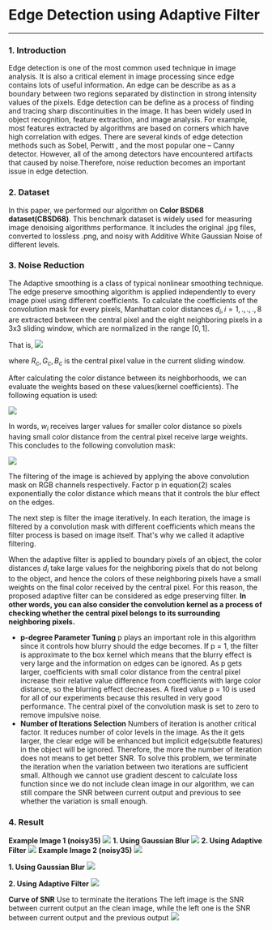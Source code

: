 # Edge Detection using Adaptive Filter
---
### 1. Introduction
Edge detection is one of the most common used technique in image analysis. It is also a critical element in image processing since edge contains lots of useful information. An edge can be describe as as a boundary between two regions separated by distinction in strong intensity values of the pixels. Edge detection can be define as a process of finding and tracing sharp discontinuities in the image. It has been widely used in object recognition, feature extraction, and image analysis. For example, most features extracted by algorithms are based on corners which have high correlation with edges. There are several kinds of edge detection methods such as Sobel, Perwitt , and the most popular one – Canny detector. However, all of the among detectors have encountered artifacts that caused by noise.Therefore, noise reduction becomes an important issue in edge detection.
### 2. Dataset 
In this paper, we performed our algorithm on **Color BSD68 dataset(CBSD68)**. This benchmark dataset is widely used for measuring image denoising algorithms performance. It includes the original .jpg files, converted to lossless .png, and noisy with Additive White Gaussian Noise of different levels.

### 3. Noise Reduction
The Adaptive smoothing is a class of typical nonlinear smoothing technique. The edge preserve smoothing algorithm is applied independently to every image pixel using different coefficients. To calculate the coefficients of the convolution mask for every pixels, Manhattan color distances $d_i , i = 1,.,.,.,8$ are extracted between the central pixel and the eight neighboring pixels in a 3x3 sliding window, which are normalized in the range $[0,1]$.

That is, 
![](https://i.imgur.com/60lLZGf.png)

where $R_c,G_c,B_c$ is the central pixel value in the current sliding window.

After calculating the color distance between its neighborhoods, we can evaluate the weights based on these values(kernel coefficients). The following equation is used:

![](https://i.imgur.com/AaKJa8A.png)

In words, $w_i$ receives larger values for smaller color distance so pixels
having small color distance from the central pixel receive large weights. This concludes to the following convolution mask:

![](https://i.imgur.com/8lz4o7D.png)

The filtering of the image is achieved by applying the above convolution mask on RGB channels respectively. Factor p in equation(2) scales exponentially the color distance which means that it controls the blur effect on the edges.

The next step is filter the image iteratively. In each iteration, the image is filtered by a convolution mask with different coefficients which means the filter process is based on image itself. That's why we called it adaptive filtering. 

When the adaptive filter is applied to boundary pixels of an object, the color distances $d_i$ take large values for the neighboring pixels that do not belong to the object, and hence the colors of these neighboring pixels have a small weights on the final color received by the central pixel. For this reason, the proposed adaptive filter can be considered as edge preserving filter. **In other words, you can also consider the convolution kernel as a process of checking whether the central pixel belongs to its surrounding neighboring pixels.**

* **p-degree Parameter Tuning**
  p plays an important role in this algorithm since it controls how blurry should the edge becomes. If p = 1, the filter is approximate to the box kernel which means that the blurry effect is very large and the information on edges can be ignored. As p gets larger, coefficients with small color distance from the central pixel increase their relative value difference from coefficients with large color distance, so the blurring effect decreases. A fixed value p = 10 is used for all of our experiments because this resulted in very good performance. The central pixel of the convolution mask is set to zero to remove impulsive noise.
* **Number of Iterations Selection**
    Numbers of iteration is another critical factor. It reduces number of color levels in the image. As the it gets larger, the clear edge will be enhanced but implicit edge(subtle features) in the object will be ignored. Therefore, the more the number of iteration does not means to get better SNR. To solve this problem, we terminate the iteration when the variation between two iterations are sufficient small. Although we cannot use gradient descent to calculate loss function since we do not include clean image in our algorithm, we can still compare the SNR between current output and previous to see whether the variation is small enough.
### 4. Result
**Example Image 1 (noisy35)**
![](https://i.imgur.com/iKZwJlL.png)
**1. Using Gaussian Blur**
![](https://i.imgur.com/VB2JGJ1.png)
**2. Using Adaptive Filter**
![](https://i.imgur.com/17lGcE9.png)
**Example Image 2 (noisy35)**
![](https://i.imgur.com/vJsDIQ2.png)

**1. Using Gaussian Blur**
![](https://i.imgur.com/4VP8kxD.png)

**2. Using Adaptive Filter**
![](https://i.imgur.com/VjVb7Tx.png)

**Curve of SNR**
Use to terminate the iterations
The left image is the SNR between current output an the clean image, while the left one is the SNR between current output and the previous output
![](https://i.imgur.com/TIIxeni.png)
